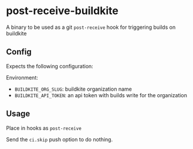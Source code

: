 # post-receive-buildkite

A binary to be used as a git `post-receive` hook for triggering builds on buildkite

## Config

Expects the following configuration:

Environment:

- `BUILDKITE_ORG_SLUG`: buildkite organization name
- `BUILDKITE_API_TOKEN`: an api token with builds write for the organization

## Usage

Place in hooks as `post-receive`

Send the `ci.skip` push option to do nothing.
